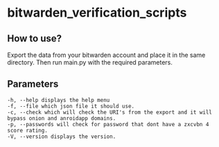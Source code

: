 # bitwarden_verification_scripts
## How to use?
Export the data from your bitwarden account and place it in the same directory. Then run main.py with the required parameters.

## Parameters
```
-h, --help displays the help menu
-f, --file which json file it should use.
-c, --check which will check the URI's from the export and it will bypass onion and anroidapp domains.
-p, --passwords will check for password that dont have a zxcvbn 4 score rating.
-V, --version displays the version.
```